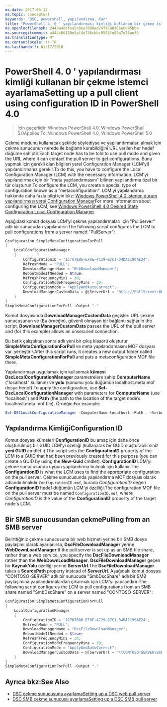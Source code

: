 ```yaml
---
ms.date: 2017-06-12
ms.topic: conceptual
keywords: "DSC, powershell, yapılandırma, Kur"
title: "PowerShell 4. 0 ' yapılandırması kimliği kullanan bir çekme istemci ayarlama"
ms.openlocfilehash: 2449a4ddfea5c0ee7096ad7478e80166eb095bbe
ms.sourcegitcommit: a444406120e5af4e746cbbc0558fe89a7e78aef6
ms.translationtype: MT
ms.contentlocale: tr-TR
ms.lasthandoff: 01/17/2018
---
```

# <a name="setting-up-a-pull-client-using-configuration-id-in-powershell-40"></a><span data-ttu-id="5dc20-103">PowerShell 4. 0 ' yapılandırması kimliği kullanan bir çekme istemci ayarlama</span><span class="sxs-lookup"><span data-stu-id="5dc20-103">Setting up a pull client using configuration ID in PowerShell 4.0</span></span>

><span data-ttu-id="5dc20-104">İçin geçerlidir: Windows PowerShell 4.0, Windows PowerShell 5.0</span><span class="sxs-lookup"><span data-stu-id="5dc20-104">Applies To: Windows PowerShell 4.0, Windows PowerShell 5.0</span></span>

<span data-ttu-id="5dc20-105">Çekme modunu kullanacak şekilde söylediyse ve yapılandırmaları almak için çekme sunucunun nerede ile bağlantı kurabildiğini URL verilen her hedef düğüme sahiptir.</span><span class="sxs-lookup"><span data-stu-id="5dc20-105">Each target node has to be told to use pull mode and given the URL where it can contact the pull server to get configurations.</span></span> <span data-ttu-id="5dc20-106">Bunu yapmak için gerekli olan bilgileri yerel Configuration Manager (LCM'yi) yapılandırmanız gerekir.</span><span class="sxs-lookup"><span data-stu-id="5dc20-106">To do this, you have to configure the Local Configuration Manager (LCM) with the necessary information.</span></span> <span data-ttu-id="5dc20-107">LCM'yi yapılandırmak için bir "meta yapılandırmasını" bilinen yapılandırma özel bir tür oluşturun.</span><span class="sxs-lookup"><span data-stu-id="5dc20-107">To configure the LCM, you create a special type of configuration known as a "metaconfiguration".</span></span> <span data-ttu-id="5dc20-108">LCM'yi yapılandırma hakkında daha fazla bilgi için bkz: [Windows PowerShell 4.0 istenen durum yapılandırması yerel Configuration Manager](metaConfig4.md)</span><span class="sxs-lookup"><span data-stu-id="5dc20-108">For more information about configuring the LCM, see [Windows PowerShell 4.0 Desired State Configuration Local Configuration Manager](metaConfig4.md)</span></span>

<span data-ttu-id="5dc20-109">Aşağıdaki komut dosyası LCM'yi çekme yapılandırmaları için "PullServer" adlı bir sunucudan yapılandırır:</span><span class="sxs-lookup"><span data-stu-id="5dc20-109">The following script configures the LCM to pull configurations from a server named "PullServer":</span></span>

```powershell
Configuration SimpleMetaConfigurationForPull 
{ 
    LocalConfigurationManager 
    { 
        ConfigurationID = "1C707B86-EF8E-4C29-B7C1-34DA2190AE24";
        RefreshMode = "PULL";
        DownloadManagerName = "WebDownloadManager";
        RebootNodeIfNeeded = $true;
        RefreshFrequencyMins = 30;
        ConfigurationModeFrequencyMins = 30; 
        ConfigurationMode = "ApplyAndAutoCorrect";
        DownloadManagerCustomData = @{ServerUrl = "http://PullServer:8080/PSDSCPullServer/PSDSCPullServer.svc"; AllowUnsecureConnection = “TRUE”}
    } 
} 
SimpleMetaConfigurationForPull -Output "."
```

<span data-ttu-id="5dc20-110">Komut dosyasında **DownloadManagerCustomData** geçişleri URL çekme sunucusunun ve (Bu örneğin), güvenli olmayan bir bağlantı sağlar.</span><span class="sxs-lookup"><span data-stu-id="5dc20-110">In the script, **DownloadManagerCustomData** passes the URL of the pull server and (for this example) allows an unsecured connection.</span></span> 

<span data-ttu-id="5dc20-111">Bu betik çalıştıktan sonra adlı yeni bir çıkış klasörü oluşturur **SimpleMetaConfigurationForPull** ve meta yapılandırmasını MOF dosyası var. yerleştirir.</span><span class="sxs-lookup"><span data-stu-id="5dc20-111">After this script runs, it creates a new output folder called **SimpleMetaConfigurationForPull** and puts a metaconfiguration MOF file there.</span></span>

<span data-ttu-id="5dc20-112">Yapılandırmayı uygulamak için kullanmak **kümesi DscLocalConfigurationManager** parametrelere sahip **ComputerName** ("localhost" kullanın) ve **yolu** (konumu yolu düğümün localhost.meta.mof dosya hedef).</span><span class="sxs-lookup"><span data-stu-id="5dc20-112">To apply the configuration, use **Set-DscLocalConfigurationManager** with parameters for **ComputerName** (use “localhost”) and **Path** (the path to the location of the target node’s localhost.meta.mof file).</span></span> <span data-ttu-id="5dc20-113">Örneğin:</span><span class="sxs-lookup"><span data-stu-id="5dc20-113">For example:</span></span> 
```powershell
Set-DSCLocalConfigurationManager –ComputerName localhost –Path . –Verbose.
```

## <a name="configuration-id"></a><span data-ttu-id="5dc20-114">Yapılandırma Kimliği</span><span class="sxs-lookup"><span data-stu-id="5dc20-114">Configuration ID</span></span>
<span data-ttu-id="5dc20-115">Komut dosyası kümeleri **ConfigurationID** bu amaç için daha önce oluşturulmuş bir GUID LCM'yi özelliği (kullanarak bir GUID oluşturabilirsiniz **yeni GUID** cmdlet'i).</span><span class="sxs-lookup"><span data-stu-id="5dc20-115">The script sets the **ConfigurationID** property of the LCM to a GUID that had been previously created for this purpose (you can create a GUID by using the **New-Guid** cmdlet).</span></span> <span data-ttu-id="5dc20-116">**ConfigurationID** LCM'yi çekme sunucusunda uygun yapılandırma bulmak için kullanır.</span><span class="sxs-lookup"><span data-stu-id="5dc20-116">The **ConfigurationID** is what the LCM uses to find the appropriate configuration on the pull server.</span></span> <span data-ttu-id="5dc20-117">Çekme sunucusunda yapılandırma MOF dosyası olarak adlandırılmalıdır `ConfigurationID.mof`, burada *ConfigurationID* değeri **ConfigurationID** hedef düğümün LCM'yi özelliği.</span><span class="sxs-lookup"><span data-stu-id="5dc20-117">The configuration MOF file on the pull server must be named `ConfigurationID.mof`, where *ConfigurationID* is the value of the **ConfigurationID** property of the target node's LCM.</span></span>

## <a name="pulling-from-an-smb-server"></a><span data-ttu-id="5dc20-118">Bir SMB sunucusundan çekme</span><span class="sxs-lookup"><span data-stu-id="5dc20-118">Pulling from an SMB server</span></span>

<span data-ttu-id="5dc20-119">Belirttiğiniz çekme sunucusuna bir web hizmeti yerine bir SMB dosya paylaşımı olarak ayarlanırsa, **DscFileDownloadManager** yerine **WebDownLoadManager**.</span><span class="sxs-lookup"><span data-stu-id="5dc20-119">If the pull server is set up as an SMB file share, rather than a web service, you specify the **DscFileDownloadManager** rather than the **WebDownLoadManager**.</span></span>
<span data-ttu-id="5dc20-120">**DscFileDownloadManager** geçen bir **KaynakYolu** özelliği yerine **ServerUrl**.</span><span class="sxs-lookup"><span data-stu-id="5dc20-120">The **DscFileDownloadManager** takes a **SourcePath** property instead of **ServerUrl**.</span></span> <span data-ttu-id="5dc20-121">Aşağıdaki komut dosyası "CONTOSO-SERVER" adlı bir sunucuda "SmbDscShare" adlı bir SMB paylaşımına yapılandırmalardan çıkarmak için LCM'yi yapılandırır:</span><span class="sxs-lookup"><span data-stu-id="5dc20-121">The following script configures the LCM to pull configurations from an SMB share named "SmbDscShare" on a server named "CONTOSO-SERVER":</span></span>

```powershell
Configuration SimpleMetaConfigurationForPull 
{ 
    LocalConfigurationManager 
    { 
        ConfigurationID = "1C707B86-EF8E-4C29-B7C1-34DA2190AE24";
        RefreshMode = "PULL";
        DownloadManagerName = "DscFileDownloadManager";
        RebootNodeIfNeeded = $true;
        RefreshFrequencyMins = 30;
        ConfigurationModeFrequencyMins = 30; 
        ConfigurationMode = "ApplyAndAutoCorrect";
        DownloadManagerCustomData = @{ServerUrl = "\\CONTOSO-SERVER\SmbDscShare"}
    } 
} 
SimpleMetaConfigurationForPull -Output "."
```

## <a name="see-also"></a><span data-ttu-id="5dc20-122">Ayrıca bkz:</span><span class="sxs-lookup"><span data-stu-id="5dc20-122">See Also</span></span>

- [<span data-ttu-id="5dc20-123">DSC çekme sunucusuna ayarlama</span><span class="sxs-lookup"><span data-stu-id="5dc20-123">Setting up a DSC web pull server</span></span>](pullServer.md)
- [<span data-ttu-id="5dc20-124">DSC SMB çekme sunucusu ayarlama</span><span class="sxs-lookup"><span data-stu-id="5dc20-124">Setting up a DSC SMB pull server</span></span>](pullServerSMB.md)

